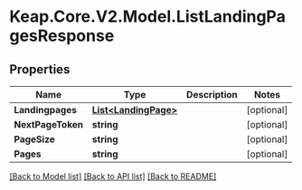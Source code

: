 # Keap.Core.V2.Model.ListLandingPagesResponse

## Properties

Name | Type | Description | Notes
------------ | ------------- | ------------- | -------------
**Landingpages** | [**List&lt;LandingPage&gt;**](LandingPage.md) |  | [optional] 
**NextPageToken** | **string** |  | [optional] 
**PageSize** | **string** |  | [optional] 
**Pages** | **string** |  | [optional] 

[[Back to Model list]](../README.md#documentation-for-models) [[Back to API list]](../README.md#documentation-for-api-endpoints) [[Back to README]](../README.md)

